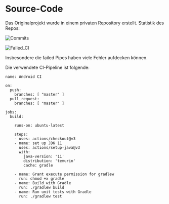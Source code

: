 # Source-Code
Das Originalprojekt wurde in einem privaten Repository erstellt. 
Statistik des Repos:

![Commits](https://img.shields.io/badge/Originale%20Commits-98-blue)

![Failed_CI](https://img.shields.io/badge/Failed_CI%20Pipes-15-red)

Insbesondere die failed Pipes haben viele Fehler aufdecken können.

Die verwendete CI-Pipeline ist folgende:

```
name: Android CI

on:
  push:
    branches: [ "master" ]
  pull_request:
    branches: [ "master" ]

jobs:
  build:

    runs-on: ubuntu-latest

    steps:
    - uses: actions/checkout@v3
    - name: set up JDK 11
      uses: actions/setup-java@v3
      with:
        java-version: '11'
        distribution: 'temurin'
        cache: gradle

    - name: Grant execute permission for gradlew
      run: chmod +x gradle
    - name: Build with Gradle
      run: ./gradlew build
    - name: Run unit tests with Gradle
      run: ./gradlew test
```
